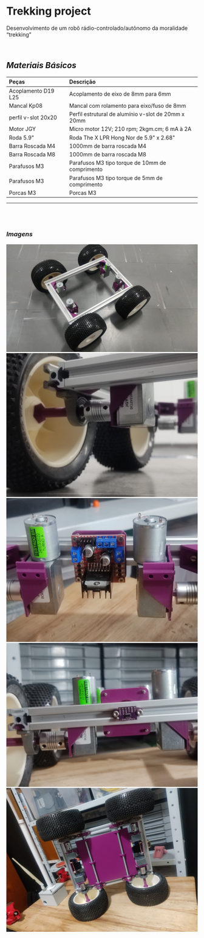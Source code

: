 # Trekking project
Desenvolvimento de um robô rádio-controlado/autônomo da moralidade “trekking”


<br>


## *Materiais Básicos*

Peças			| Descrição
:---------------------- | :-------------------------------------
Acoplamento D19 L25     | Acoplamento de eixo de 8mm para 6mm
Mancal Kp08             | Mancal com rolamento para eixo/fuso de 8mm
perfil v-slot 20x20     | Perfil estrutural de alumínio v-slot de 20mm x 20mm
Motor JGY               | Micro motor 12V; 210 rpm; 2kgm.cm; 6 mA à 2A
Roda  5.9"              | Roda  The X LPR Hong Nor de 5.9" x 2.68"
Barra Roscada M4        | 1000mm de barra roscada M4
Barra Roscada M8        | 1000mm de barra roscada M8
Parafusos M3            | Parafusos M3 tipo torque de 10mm de comprimento 
Parafusos M3            | Parafusos M3 tipo torque de 5mm de comprimento
Porcas M3               | Porcas M3

<hr><br><br>

### *Imagens*

![trekking vista superior](./img/IMG-20220526-WA0026.jpeg)
![trekking vista da roda e acoplamento](./img/IMG_20220526_191718.jpg)
![trekking vista vista do driver/ponte-H fixado](./img/IMG_20220529_171038.jpg)
![trekking vista do sensor de distância fixado](./img/IMG_20220529_171410.jpg)
![trekking vista da base e suporte da base](./img/photo_2022-06-01_01-18-52.jpg)
